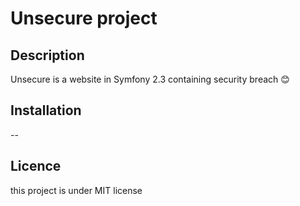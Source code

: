 # Unsecure project

## Description

Unsecure is a website in Symfony 2.3 containing security breach :blush:

## Installation

-- 

## Licence

this project is under MIT license
